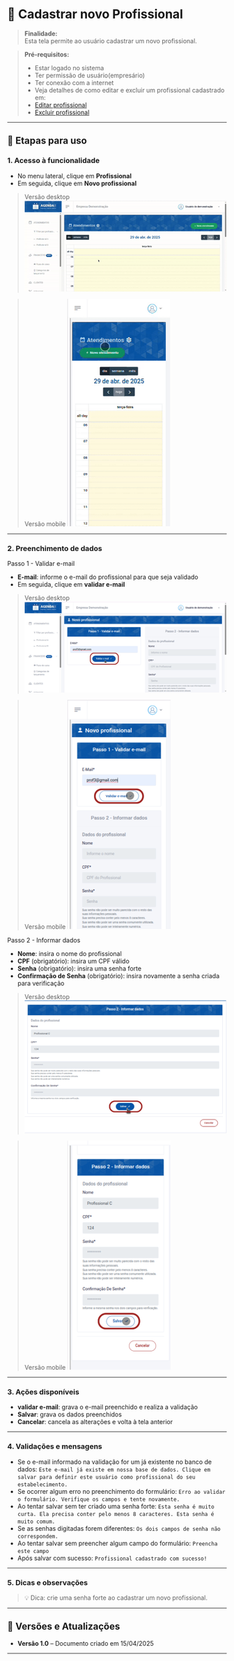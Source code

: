# 📘 Cadastrar novo Profissional

> **Finalidade:**  
> Esta tela permite ao usuário cadastrar um novo profissional.

> **Pré-requisitos:**    
> - Estar logado no sistema  
> - Ter permissão de usuário(empresário) 
> - Ter conexão com a internet
> - Veja detalhes de como editar e excluir um profissional cadastrado em:  
> - [Editar profissional](../editar_profissional/readme.md)
> - [Excluir profissional](../excluir_profissional/readme.md)

---

## 🧭 Etapas para uso

### 1. Acesso à funcionalidade
- No menu lateral, clique em **Profissional**
- Em seguida, clique em **Novo profissional**

> Versão desktop
![Alt text](img/novo_profissional_parte1_desktop.gif)

> Versão mobile
![Alt text](img/novo_profissional_parte1_mobile.gif)

---

### 2. Preenchimento de dados
Passo 1 - Validar e-mail
- **E-mail**: informe o e-mail do profissional para que seja validado
- Em seguida, clique em **validar e-mail**

> Versão desktop
![Alt text](img/novo_profissional_parte2_desktop.png)

> Versão mobile
![Alt text](img/novo_profissional_parte2_mobile.png)

Passo 2 - Informar dados
- **Nome**: insira o nome do profissional  
- **CPF** (obrigatório): insira um CPF válido
- **Senha** (obrigatório): insira uma senha forte
- **Confirmação de Senha** (obrigatório): insira novamente a senha criada para verificação 

> Versão desktop
![Alt text](../novo_profissional/img/novo_profissional_parte3_desktop.png)

> Versão mobile
![Alt text](img/novo_profissional_parte3_mobile.png)

---

### 3. Ações disponíveis
- **validar e-mail**: grava o e-mail preenchido e realiza a validação
- **Salvar**: grava os dados preenchidos  
- **Cancelar**: cancela as alterações e volta à tela anterior  

---

### 4. Validações e mensagens
- Se o e-mail informado na validação for um já existente no banco de dados: `Este e-mail já existe em nossa base de dados. Clique em salvar para definir este usuário como profissional do seu estabelecimento.`
- Se ocorrer algum erro no preenchimento do formulário: `Erro ao validar o formulário. Verifique os campos e tente novamente.`
- Ao tentar salvar sem ter criado uma senha forte: `Esta senha é muito curta. Ela precisa conter pelo menos 8 caracteres. Esta senha é muito comum.`
- Se as senhas digitadas forem diferentes: `Os dois campos de senha não correspondem.`
- Ao tentar salvar sem preencher algum campo do formulário: `Preencha este campo`  
- Após salvar com sucesso: `Profissional cadastrado com sucesso!`  

---

### 5. Dicas e observações
> 💡 Dica: crie uma senha forte ao cadastrar um novo profissional.

---

## 🔄 Versões e Atualizações

- **Versão 1.0** – Documento criado em 15/04/2025

---
